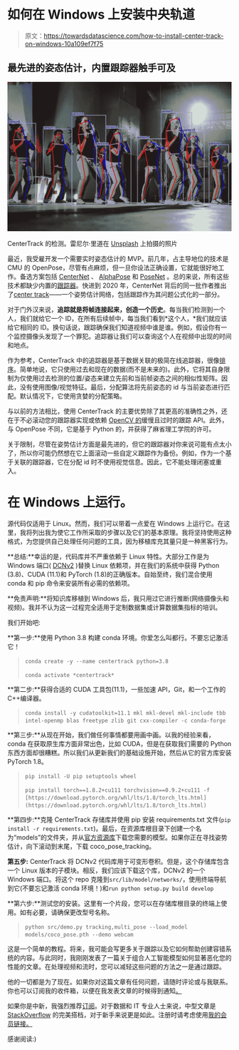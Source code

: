 # 如何在 Windows 上安装中央轨道

> 原文：<https://towardsdatascience.com/how-to-install-center-track-on-windows-10a109ef7f75>

## 最先进的姿态估计，内置跟踪器触手可及

![](img/4932f2a3fe100be04a5c508ad83c126c.png)

CenterTrack 的检测。雷尼尔·里道在 [Unsplash](https://unsplash.com?utm_source=medium&utm_medium=referral) 上拍摄的照片

最近，我受雇开发一个需要实时姿态估计的 MVP。前几年，占主导地位的技术是 CMU 的 OpenPose，尽管有点麻烦，但一旦你设法正确设置，它就能很好地工作。备选方案包括 [CenterNet](https://github.com/xingyizhou/CenterNet) 、 [AlphaPose](https://github.com/MVIG-SJTU/AlphaPose) 和 [PoseNet](https://blog.tensorflow.org/2018/05/real-time-human-pose-estimation-in.html) 。总的来说，所有这些技术都缺少内置的[跟踪器](https://en.wikipedia.org/wiki/Video_tracking)。快进到 2020 年，CenterNet 背后的同一批作者推出了[center track](https://github.com/xingyizhou/CenterTrack)——一个姿势估计网络，包括跟踪作为其问题公式化的一部分。

对于门外汉来说，**追踪就是将帧连接起来，创造一个历史**。每当我们检测到一个人，我们就给它一个 ID，在所有后续帧中，每当我们看到*这个人，*我们就应该给它相同的 ID。换句话说，跟踪确保我们知道视频中谁是谁。例如，假设你有一个监控摄像头发现了一个罪犯。追踪器让我们可以查询这个人在视频中出现的时间和地点。

作为参考，CenterTrack 中的追踪器是基于数据关联的极简在线追踪器，很像[排序](https://github.com/abewley/sort)。简单地说，它只使用过去和现在的数据(而不是未来的)。此外，它将其自身限制为仅使用过去检测的位置/姿态来建立先前和当前帧姿态之间的相似性矩阵。因此，没有使用图像/视觉特征。最后，分配算法将先前姿态的 id 与当前姿态进行匹配。默认情况下，它使用贪婪的分配策略。

与以前的方法相比，使用 CenterTrack 的主要优势除了其更高的准确性之外，还在于不必滚动您的跟踪器实现或依赖 [OpenCV 的](https://docs.opencv.org/4.x/d2/d0a/tutorial_introduction_to_tracker.html)缓慢且过时的跟踪 API。此外，与 OpenPose 不同，它是基于 Python 的，并获得了麻省理工学院的许可。

关于限制，尽管在姿势估计方面是最先进的，但它的跟踪器对你来说可能有点太小了，所以你可能仍然想在它上面滚动一些自定义跟踪作为备份。例如，作为一个基于关联的跟踪器，它在分配 id 时不使用视觉信息。因此，它不能处理闭塞或重入。

# 在 Windows 上运行。

源代码仅适用于 Linux。然而，我们可以带着一点爱在 Windows 上运行它。在这里，我将列出我为使它工作所采取的步骤以及它们的基本原理。我将坚持使用这种格式，为您提供自己处理任何问题的工具，因为移植库充其量只是一种黑客行为。

**总结:**幸运的是，代码库并不严重依赖于 Linux 特性。大部分工作是为 Windows 端口( [DCNv2](https://github.com/rathaROG/DCNv2_Windows) )替换 Linux 依赖项，并在我们的系统中获得 Python (3.8)、CUDA (11.1)和 PyTorch (1.8)的正确版本。自始至终，我们混合使用 conda 和 pip 命令来安装所有必需的依赖项。

**免责声明:**将知识库移植到 Windows 后，我只用过它进行推断(网络摄像头和视频)。我并不认为这一过程完全适用于定制数据集或计算数据集指标的培训。

我们开始吧:

**第一步:**使用 Python 3.8 构建 conda 环境。你爱怎么叫都行。不要忘记激活它！

> `conda create -y --name centertrack python=3.8`
> 
> `conda activate *centertrack*`

**第二步:**获得合适的 CUDA 工具包(11.1)，一些加速 API，Git，和一个工作的 C++编译器。

> `conda install -y cudatoolkit=11.1 mkl mkl-devel mkl-include tbb intel-openmp blas freetype zlib git cxx-compiler -c conda-forge`

**第三步:**从现在开始，我们做任何事情都要用画中画。以我的经验来看，conda 在获取原生库方面非常出色，比如 CUDA，但是在获取我们需要的 Python 东西方面却很糟糕。所以我们从更新我们的基础设施开始，然后从它的官方库安装 PyTorch 1.8。

> `pip install -U pip setuptools wheel`
> 
> `pip install torch==1.8.2+cu111 torchvision==0.9.2+cu111 -f [https://download.pytorch.org/whl/lts/1.8/torch_lts.html](https://download.pytorch.org/whl/lts/1.8/torch_lts.html)`

**第四步:**克隆 CenterTrack 存储库并使用 pip 安装 requirements.txt 文件(`pip install -r requirements.txt`)。最后，在资源库根目录下创建一个名为“models”的文件夹，并从[官方资源库](https://github.com/xingyizhou/CenterTrack/blob/master/readme/MODEL_ZOO.md)下载您需要的模型。如果你正在寻找姿势估计，向下滚动到末尾，下载 coco_pose_tracking。

**第五步:** CenterTrack 将 DCNv2 代码库用于可变形卷积。但是，这个存储库包含一个 Linux 版本的子模块。相反，我们应该下载这个库，DCNv2 的一个 Windows 端口。将这个 repo 克隆到`src/lib/model/networks/`，使用终端导航到它(不要忘记激活 conda 环境！)和`run python setup.py build develop`

**第六步:**测试您的安装。这里有一个片段，您可以在存储库根目录的终端上使用。如有必要，请确保更改型号名称。

> `python src/demo.py tracking,multi_pose --load_model models/coco_pose.pth --demo webcam`

这是一个简单的教程。将来，我可能会写更多关于跟踪以及它如何帮助创建容错系统的内容。与此同时，我刚刚发表了一篇关于组合人工智能模型如何显著恶化您的性能的文章。在处理视频和流时，您可以减轻这些问题的方法之一是通过跟踪。

[](/the-pitfalls-of-using-ai-as-the-input-of-another-ai-e0a3f0f485e4)  

他的一切都是为了现在。如果你对这篇文章有任何问题，请随时评论或与我联系。你也可以订阅我的收件箱，以便在我发表文章的时候得到通知[。](https://ygorserpa.medium.com/subscribe)

如果你是中新，我强烈推荐[订阅](https://ygorserpa.medium.com/membership)。对于数据和 IT 专业人士来说，中型文章是 [StackOverflow](https://stackoverflow.com/) 的完美搭档，对于新手来说更是如此。注册时请考虑使用[我的会员链接。](https://ygorserpa.medium.com/membership)

感谢阅读:)